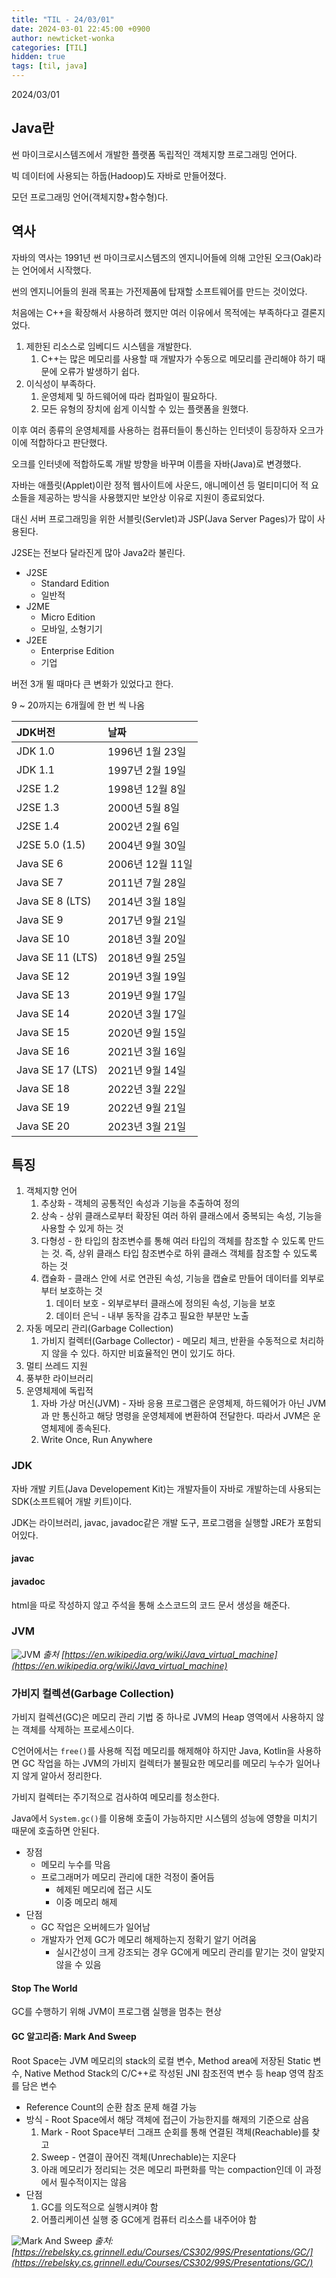 ```yaml
---
title: "TIL - 24/03/01"
date: 2024-03-01 22:45:00 +0900
author: newticket-wonka
categories: [TIL]
hidden: true
tags: [til, java]
---
```


2024/03/01

## Java란

썬 마이크로시스템즈에서 개발한 플랫폼 독립적인 객체지향 프로그래밍 언어다.

빅 데이터에 사용되는 하둡(Hadoop)도 자바로 만들어졌다.

모던 프로그래밍 언어(객체지향+함수형)다.

## 역사

자바의 역사는 1991년 썬 마이크로시스템즈의 엔지니어들에 의해 고안된 오크(Oak)라는 언어에서 시작했다.

썬의 엔지니어들의 원래 목표는 가전제품에 탑재할 소프트웨어를 만드는 것이었다.

처음에는 C++을 확장해서 사용하려 했지만 여러 이유에서 목적에는 부족하다고 결론지었다.

1. 제한된 리소스로 임베디드 시스템을 개발한다.
   1. C++는 많은 메모리를 사용할 때 개발자가 수동으로 메모리를 관리해야 하기 때문에 오류가 발생하기 쉽다.
2. 이식성이 부족하다.
   1. 운영체제 및 하드웨어에 따라 컴파일이 필요하다.
   2. 모든 유형의 장치에 쉽게 이식할 수 있는 플랫폼을 원했다.

이후 여러 종류의 운영체제를 사용하는 컴퓨터들이 통신하는 인터넷이 등장하자 오크가 이에 적합하다고 판단했다.

오크를 인터넷에 적합하도록 개발 방향을 바꾸며 이름을 자바(Java)로 변경했다.

자바는 애플릿(Applet)이란 정적 웹사이트에 사운드, 애니메이션 등 멀티미디어 적 요소들을 제공하는 방식을 사용했지만 보안상 이유로 지원이 종료되었다.

대신 서버 프로그래밍을 위한 서블릿(Servlet)과 JSP(Java Server Pages)가 많이 사용된다.

J2SE는 전보다 달라진게 많아 Java2라 불린다.

- J2SE
  - Standard Edition
  - 일반적
- J2ME
  - Micro Edition
  - 모바일, 소형기기
- J2EE
  - Enterprise Edition
  - 기업

버전 3개 뛸 때마다 큰 변화가 있었다고 한다.

9 ~ 20까지는 6개월에 한 번 씩 나옴

| JDK버전          | 날짜             |
| :--------------- | :--------------- |
| JDK 1.0          | 1996년 1월 23일  |
| JDK 1.1          | 1997년 2월 19일  |
| J2SE 1.2         | 1998년 12월 8일  |
| J2SE 1.3         | 2000년 5월 8일   |
| J2SE 1.4         | 2002년 2월 6일   |
| J2SE 5.0 (1.5)   | 2004년 9월 30일  |
| Java SE 6        | 2006년 12월 11일 |
| Java SE 7        | 2011년 7월 28일  |
| Java SE 8 (LTS)  | 2014년 3월 18일  |
| Java SE 9        | 2017년 9월 21일  |
| Java SE 10       | 2018년 3월 20일  |
| Java SE 11 (LTS) | 2018년 9월 25일  |
| Java SE 12       | 2019년 3월 19일  |
| Java SE 13       | 2019년 9월 17일  |
| Java SE 14       | 2020년 3월 17일  |
| Java SE 15       | 2020년 9월 15일  |
| Java SE 16       | 2021년 3월 16일  |
| Java SE 17 (LTS) | 2021년 9월 14일  |
| Java SE 18       | 2022년 3월 22일  |
| Java SE 19       | 2022년 9월 21일  |
| Java SE 20       | 2023년 3월 21일  |

## 특징

1. 객체지향 언어
   1. 추상화 - 객체의 공통적인 속성과 기능을 추출하여 정의
   2. 상속 - 상위 클래스로부터 확장된 여러 하위 클래스에서 중복되는 속성, 기능을 사용할 수 있게 하는 것
   3. 다형성 - 한 타입의 참조변수를 통해 여러 타입의 객체를 참조할 수 있도록 만드는 것. 즉, 상위 클래스 타입 참조변수로 하위 클래스 객체를 참조할 수 있도록 하는 것
   4. 캡슐화 - 클래스 안에 서로 연관된 속성, 기능을 캡슐로 만들어 데이터를 외부로부터 보호하는 것
      1. 데이터 보호 - 외부로부터 클래스에 정의된 속성, 기능을 보호
      2. 데이터 은닉 - 내부 동작을 감추고 필요한 부분만 노출
2. 자동 메모리 관리(Garbage Collection)
   1. 가비지 컬렉터(Garbage Collector) - 메모리 체크, 반환을 수동적으로 처리하지 않을 수 있다. 하지만 비효율적인 면이 있기도 하다.
3. 멀티 쓰레드 지원
4. 풍부한 라이브러리
5. 운영체제에 독립적
   1. 자바 가상 머신(JVM) - 자바 응용 프로그램은 운영체제, 하드웨어가 아닌 JVM과 만 통신하고 해당 명령을 운영체제에 변환하여 전달한다. 따라서 JVM은 운영체제에 종속된다.
   2. Write Once, Run Anywhere

### JDK

자바 개발 키트(Java Developement Kit)는 개발자들이 자바로 개발하는데 사용되는 SDK(소프트웨어 개발 키트)이다.

JDK는 라이브러리, javac, javadoc같은 개발 도구, 프로그램을 실행할 JRE가 포함되어있다.

#### javac

#### javadoc

html을 따로 작성하지 않고 주석을 통해 소스코드의 코드 문서 생성을 해준다.

### JVM

![JVM](https://upload.wikimedia.org/wikipedia/commons/thumb/d/dd/JvmSpec7.png/600px-JvmSpec7.png)
_출처 [https://en.wikipedia.org/wiki/Java_virtual_machine](https://en.wikipedia.org/wiki/Java_virtual_machine)_

### 가비지 컬렉션(Garbage Collection)

가비지 컬렉션(GC)은 메모리 관리 기법 중 하나로 JVM의 Heap 영역에서 사용하지 않는 객체를 삭제하는 프로세스이다.

C언어에서는 `free()`를 사용해 직접 메모리를 해제해야 하지만 Java, Kotlin을 사용하면 GC 작업을 하는 JVM의 가비지 컬렉터가 불필요한 메모리를 메모리 누수가 일어나지 않게 알아서 정리한다.

가비지 컬렉터는 주기적으로 검사하여 메모리를 청소한다.

Java에서 `System.gc()`를 이용해 호출이 가능하지만 시스템의 성능에 영향을 미치기 때문에 호출하면 안된다.

- 장점
  - 메모리 누수를 막음
  - 프로그래머가 메모리 관리에 대한 걱정이 줄어듬
    - 헤제된 메모리에 접근 시도
    - 이중 메모리 해제
- 단점
  - GC 작업은 오버헤드가 일어남
  - 개발자가 언제 GC가 메모리 해제하는지 정확기 알기 어려움
    - 실시간성이 크게 강조되는 경우 GC에게 메모리 관리를 맡기는 것이 알맞지 않을 수 있음

#### Stop The World

GC를 수행하기 위해 JVM이 프로그램 실행을 멈추는 현상

#### GC 알고리즘: Mark And Sweep

Root Space는 JVM 메모리의 stack의 로컬 변수, Method area에 저장된 Static 변수, Native Method Stack의 C/C++로 작성된 JNI 참조전역 변수 등 heap 영역 참조를 담은 변수

- Reference Count의 순환 참조 문제 해결 가능
- 방식 - Root Space에서 해당 객체에 접근이 가능한지를 해제의 기준으로 삼음
  1. Mark - Root Space부터 그래프 순회를 통해 연결된 객체(Reachable)를 찾고
  2. Sweep - 연결이 끊어진 객체(Unrechable)는 지운다
  3. 아래 메모리가 정리되는 것은 메모리 파편화를 막는 compaction인데 이 과정에서 필수적이지는 않음
- 단점
  1. GC를 의도적으로 실행시켜야 함
  2. 어플리케이션 실행 중 GC에게 컴퓨터 리소스를 내주어야 함

![Mark And Sweep](https://rebelsky.cs.grinnell.edu/Courses/CS302/99S/Presentations/GC/markcoll.gif)
_출처: [https://rebelsky.cs.grinnell.edu/Courses/CS302/99S/Presentations/GC/](https://rebelsky.cs.grinnell.edu/Courses/CS302/99S/Presentations/GC/)_
